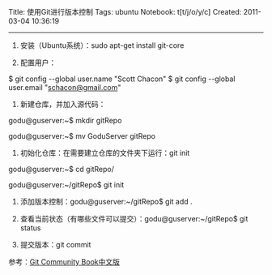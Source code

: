 Title: 使用Git进行版本控制
Tags: ubuntu
Notebook: t[t/j/o/y/c]
Created: 2011-03-04 10:36:19

------

1. 安装（Ubuntu系统）：sudo apt-get install git-core

 

1. 配置用户：

 $ git config --global user.name "Scott Chacon" 
 $ git config --global user.email "schacon@gmail.com" 

 

1. 新建仓库，并加入源代码：

 godu@guserver:~$ mkdir gitRepo

 godu@guserver:~$ mv GoduServer gitRepo

 

1. 初始化仓库：在需要建立仓库的文件夹下运行：git init

 godu@guserver:~$ cd gitRepo/ 

 godu@guserver:~/gitRepo$ git init

 

1. 添加版本控制：godu@guserver:~/gitRepo$ git add .

 

1. 查看当前状态（有哪些文件可以提交）：godu@guserver:~/gitRepo$ git status

 

1. 提交版本：git commit

 

参考：[Git Community Book中文版](http://gitbook.liuhui998.com/index.html)